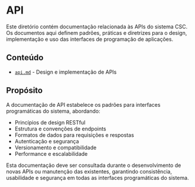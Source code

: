 # API

Este diretório contém documentação relacionada às APIs do sistema CSC. Os documentos aqui definem padrões, práticas e diretrizes para o design, implementação e uso das interfaces de programação de aplicações.

## Conteúdo

- [`api.md`](./api.md) - Design e implementação de APIs

## Propósito

A documentação de API estabelece os padrões para interfaces programáticas do sistema, abordando:

- Princípios de design RESTful
- Estrutura e convenções de endpoints
- Formatos de dados para requisições e respostas
- Autenticação e segurança
- Versionamento e compatibilidade
- Performance e escalabilidade

Esta documentação deve ser consultada durante o desenvolvimento de novas APIs ou manutenção das existentes, garantindo consistência, usabilidade e segurança em todas as interfaces programáticas do sistema. 